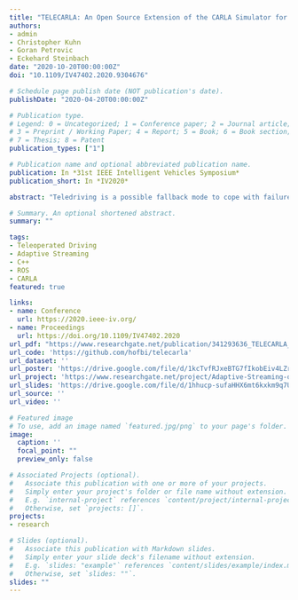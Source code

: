 ```yaml
---
title: "TELECARLA: An Open Source Extension of the CARLA Simulator for Teleoperated Driving Research Using Off-The-Shelf Components"
authors:
- admin
- Christopher Kuhn
- Goran Petrovic
- Eckehard Steinbach
date: "2020-10-20T00:00:00Z"
doi: "10.1109/IV47402.2020.9304676"

# Schedule page publish date (NOT publication's date).
publishDate: "2020-04-20T00:00:00Z"

# Publication type.
# Legend: 0 = Uncategorized; 1 = Conference paper; 2 = Journal article;
# 3 = Preprint / Working Paper; 4 = Report; 5 = Book; 6 = Book section;
# 7 = Thesis; 8 = Patent
publication_types: ["1"]

# Publication name and optional abbreviated publication name.
publication: In *31st IEEE Intelligent Vehicles Symposium*
publication_short: In *IV2020*

abstract: "Teledriving is a possible fallback mode to cope with failures of fully autonomous vehicles. One important requirement for teleoperated vehicles is a reliable low delay data transmission solution, which adapts to the current network conditions to provide the operator with the best possible situation awareness. Currently, there is no easily accessible solution for the evaluation of such systems and algorithms in a fully controllable environment available. To this end we propose an open source framework for teleoperated driving research using low-cost off-the-shelf components. The proposed system is an extension of the open source simulator CARLA, which is responsible for rendering the driving environment and providing reproducible scenario evaluation. As a proof of concept, we evaluated our teledriving solution against CARLA in remote and local driving scenarios. The proposed teledriving system leads to almost identical performance measurements for local and remote driving. In contrast, remote driving using CARLA's client server communication results in drastically reduced operator performance. Further, the framework provides an interface for the adaptation of the temporal resolution and target bitrate of the compressed video streams. The proposed framework reduces the required setup effort for teleoperated driving research in academia and industry."

# Summary. An optional shortened abstract.
summary: ""

tags:
- Teleoperated Driving
- Adaptive Streaming
- C++
- ROS
- CARLA
featured: true

links:
- name: Conference
  url: https://2020.ieee-iv.org/
- name: Proceedings
  url: https://doi.org/10.1109/IV47402.2020
url_pdf: "https://www.researchgate.net/publication/341293636_TELECARLA_An_Open_Source_Extension_of_the_CARLA_Simulator_for_Teleoperated_Driving_Research_Using_Off-the-Shelf_Components"
url_code: 'https://github.com/hofbi/telecarla'
url_dataset: ''
url_poster: 'https://drive.google.com/file/d/1kcTvfRJxeBTG7fIkobEiv4LZr0YyclmC/view'
url_project: 'https://www.researchgate.net/project/Adaptive-Streaming-of-Sensor-Information-for-Teleoperator-Situation-Awareness'
url_slides: 'https://drive.google.com/file/d/1hhucp-sufaHHX6mt6kxkm9q7UCPidjnb/view'
url_source: ''
url_video: ''

# Featured image
# To use, add an image named `featured.jpg/png` to your page's folder.
image:
  caption: ''
  focal_point: ""
  preview_only: false

# Associated Projects (optional).
#   Associate this publication with one or more of your projects.
#   Simply enter your project's folder or file name without extension.
#   E.g. `internal-project` references `content/project/internal-project/index.md`.
#   Otherwise, set `projects: []`.
projects:
- research

# Slides (optional).
#   Associate this publication with Markdown slides.
#   Simply enter your slide deck's filename without extension.
#   E.g. `slides: "example"` references `content/slides/example/index.md`.
#   Otherwise, set `slides: ""`.
slides: ""
---
```

